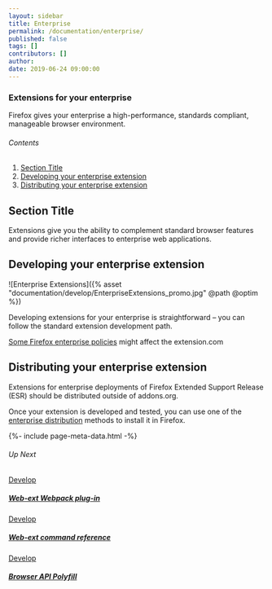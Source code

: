 ```yaml
---
layout: sidebar
title: Enterprise
permalink: /documentation/enterprise/
published: false
tags: []
contributors: []
author: 
date: 2019-06-24 09:00:00
---
```


<!-- Overview Page Hero Banner -->

<section class="overview-hero" style="background-image: url({% asset "develop-overview-hero-bg.jpg" @optim @path %});">
<div class="module">
<article class="module-content grid-x grid-padding-x">
<div class="cell small-12">
<div class="overview-hero-description" markdown="1">

# Extensions for your enterprise

Firefox gives your enterprise a high-performance, standards compliant, manageable browser environment. 

</div>
<div class="overview-hero-cta"></div>
</div>
</article>
</div>
</section>

<!-- END: Overview Page Hero Banner -->

<!-- Single Column Body Module -->

<section id="introduction" class="module">
<aside class="module-aside table-of-contents" markdown="1">

###### Contents

1. [Section Title](#introduction)
2. [Developing your enterprise extension](#developing-your-enterprise-extension)
3. [Distributing your enterprise extension](#distributing-your-enterprise-extension)

</aside>
<article class="module-content grid-x grid-padding-x">
<div class="cell small-12" markdown="1">

## Section Title

Extensions give you the ability to complement standard browser features and provide richer interfaces to enterprise web applications.

</div>
</article>
</section>

<!-- END: Single Column Body Module -->

<!-- Section 2: Developing your enterprise extension -->

<section id="developing-your-enterprise-extension">

<!-- Single Column Body Module -->

<section class="module">
<article class="module-content grid-x grid-padding-x">
<div class="cell small-12" markdown="1">

## Developing your enterprise extension

</div>
</article>
</section>

<!-- Two Column Body Module -->

<section class="module">
<article class="module-content grid-x grid-padding-x align-middle">
<div class="cell small-12 medium-6" markdown="1">

![Enterprise Extensions]({% asset "documentation/develop/EnterpriseExtensions_promo.jpg" @path @optim %})

</div>
<div class="cell small-12 medium-6" markdown="1">

Developing extensions for your enterprise is straightforward – you can follow the standard extension development path.

[Some Firefox enterprise policies](https://docs.google.com/document/d/1t-tUnHoycTNbGJvlqkvF_jJN-gJiWxuconQu4kOR8e4/edit) might affect the extension.com

</div>
</article>
</section>

<!-- END: Two Column Body Module -->

</section>

<!-- END: Section Two: Developing your enterprise extension -->

<!-- Single Column Body Module -->

<section id="distributing-your-enterprise-extension" class="module">
<article class="module-content grid-x grid-padding-x">
<div class="cell small-12" markdown="1">

## Distributing your enterprise extension

Extensions for enterprise deployments of Firefox Extended Support Release (ESR) should be distributed outside of addons.org. 

Once your extension is developed and tested, you can use one of the [enterprise distribution](https://developer.mozilla.org/en-US/docs/Mozilla/Add-ons/WebExtensions/Alternative_distribution_options/Add-ons_in_the_enterprise) methods to install it in Firefox.

</div>
</article>
</section>

<!-- END: Single Column Body Module -->

<!-- Meta Data -->

{%- include page-meta-data.html -%}

<!-- END: Meta Data -->

<!-- Up Next -->

<section class="module up-next">
<article class="module-content grid-x grid-padding-x">
<div class="cell small-12" markdown="1">

###### Up Next

</div>

<!-- Tile -->

<a href="/documentation/develop/web-ext-webpack-plug-in/" class="cell auto tile tile-block-link">
<div class="block-link" markdown="1">
	
Develop

##### Web-ext Webpack plug-in

</div>
</a>

<!-- END: Tile -->

<!-- Tile -->

<a href="/documentation/develop/web-ext-command-reference" class="cell auto tile tile-block-link">
<div class="block-link" markdown="1">
	
Develop

##### Web-ext command reference

</div>
</a>

<!-- END: Tile -->

<!-- Tile -->

<a href="/documentation/develop/browser-api-polyfill" class="cell auto tile tile-block-link">
<div class="block-link" markdown="1">
	
Develop

##### Browser API Polyfill

</div>
</a>

<!-- END: Tile -->

</article>
</section>

<!-- END: Up Next -->
